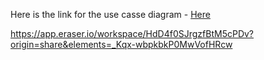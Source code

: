 Here is the link for the use casse diagram - [Here](https://app.eraser.io/workspace/HdD4f0SJrgzfBtM5cPDv?elements=_Kqx-wbpkbkP0MwVofHRcw)

https://app.eraser.io/workspace/HdD4f0SJrgzfBtM5cPDv?origin=share&elements=_Kqx-wbpkbkP0MwVofHRcw
